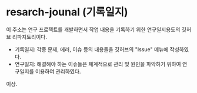 # resarch-jounal (기록일지)


이 주소는 연구 프로젝트를 개발하면서 작업 내용을 기록하기 위한 연구일지용도의 깃허브 리파지토리이다.

* 기록일지: 각종 문제, 에러, 이슈 등의 내용들을 깃허브의 "Issue" 메뉴에 작성하였다. 
* 연구일지: 해결해야 하는 이슈들은 체계적으로 관리 및 원인을 파악하기 위하여 연구일지를 이용하여 관리하였다. 


이상.
